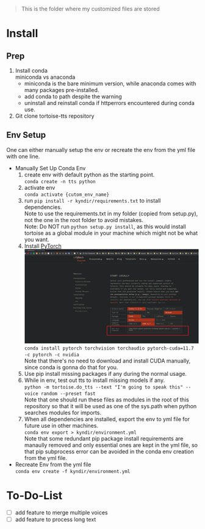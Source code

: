 > This is the folder where my customized files are stored

# Install

## Prep

1. Install conda<br>
    miniconda vs anaconda<br>
    - miniconda is the bare minimum version, while anaconda comes with many packages pre-installed.
    - add conda to path despite the warning
    - uninstall and reinstall conda if httperrors encountered during conda use.
2. Git clone tortoise-tts repository <br>

## Env Setup

One can either manually setup the env or recreate the env from the yml file with one line.

- Manually Set Up Conda Env<br>
    1. create env with default python as the starting point.<br>
        `conda create -n tts python`
    2. activate env<br>
        `conda activate {cutom_env_name}`
    3. run `pip install -r kyndir/requirements.txt` to install dependencies.<br>
        Note to use the requirements.txt in my folder (copied from setup.py), not the one in the root folder to avoid mistakes.<br>
        Note: Do NOT run `python setup.py install`, as this would install tortoise as a global module in your machine which might not be what you want.
    1. Install [PyTorch](https://pytorch.org/get-started/locally/)<br>
    ![pytorch_install](pics/pytorch_install.png)<br>
    `conda install pytorch torchvision torchaudio pytorch-cuda=11.7 -c pytorch -c nvidia`<br>
    Note that there's no need to download and install CUDA manually, since conda is gonna do that for you.
    1. Use pip install missing packages if any during the normal usage.
    2. While in env, test out tts to install missing models if any.<br>
    `python -m tortoise.do_tts --text "I'm going to speak this" --voice random --preset fast`<br>
    Note that one should run these files as modules in the root of this repository so that it will be used as one of the sys.path when python searches modules for imports.
    1. When all dependencies are installed, export the env to yml file for future use in other machines.<br>
        `conda env export > kyndir/environment.yml`<br>
        Note that some redundant pip package install requirements are manaully removed and only essential ones are kept in the yml file, so that pip subprocess error can be avoided in the conda env creation from the yml file.
- Recreate Env from the yml file<br>
   `conda env create -f kyndir/environment.yml`

# To-Do-List

- [ ] add feature to merge multiple voices
- [ ] add feature to process long text
